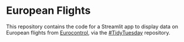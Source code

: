 # European Flights

This repository contains the code for a Streamlit app to display data on European flights from [Eurocontrol](https://ansperformance.eu/data/), via the [#TidyTuesday](https://github.com/rfordatascience/tidytuesday) repository.
